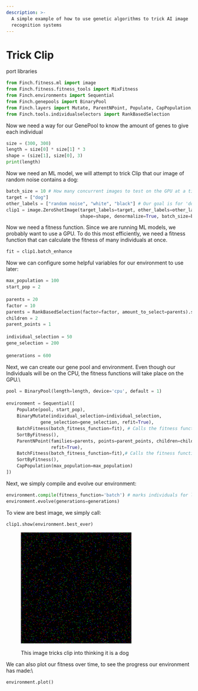 ```yaml
---
description: >-
  A simple example of how to use genetic algorithms to trick AI image
  recognition systems
---
```


# Trick Clip

port libraries

```python
from Finch.fitness.ml import image
from Finch.fitness.fitness_tools import MixFitness
from Finch.environments import Sequential
from Finch.genepools import BinaryPool
from Finch.layers import Mutate, ParentNPoint, Populate, CapPopulation, SortByFitness, BinaryMutate, BatchFitness, ParentSimple
from Finch.tools.individualselectors import RankBasedSelection
```

Now we need a way for our GenePool to know the amount of genes to give each individual

```python
size = (300, 300)
length = size[0] * size[1] * 3
shape = (size[1], size[0], 3)
print(length)
```

Now we need an ML model, we will attempt to trick Clip that our image of random noise contains a dog:

```python
batch_size = 10 # How many concurrent images to test on the GPU at a time
target = ["dog"]
other_labels = ["random noise", "white", "black"] # Our goal is for 'dog' to outscore any of these true labels
clip1 = image.ZeroShotImage(target_labels=target, other_labels=other_labels,
                            shape=shape, denormalize=True, batch_size=batch_size) # Default Clip model
```

Now we need a fitness function. Since we are running ML models, we probably want to use a GPU. To do this most efficiently, we need a fitness function that can calculate the fitness of many individuals at once.

```python
fit = clip1.batch_enhance
```

Now we can configure some helpful variables for our environment to use later:

```python
max_population = 100
start_pop = 2

parents = 20
factor = 10
parents = RankBasedSelection(factor=factor, amount_to_select=parents).select
children = 2
parent_points = 1

individual_selection = 50
gene_selection = 200

generations = 600
```

Next, we can create our gene pool and environment. Even though our Individuals will be on the CPU, the fitness functions will take place on the GPU.\


```python
pool = BinaryPool(length=length, device='cpu', default = 1)

environment = Sequential([
    Populate(pool, start_pop),
    BinaryMutate(individual_selection=individual_selection,
             gene_selection=gene_selection, refit=True),
    BatchFitness(batch_fitness_function=fit), # Calls the fitness function on every individual that has been modified
    SortByFitness(),
    ParentNPoint(families=parents, points=parent_points, children=children,
                 refit=True),
    BatchFitness(batch_fitness_function=fit),# Calls the fitness function on every individual that has been modified
    SortByFitness(),
    CapPopulation(max_population=max_population)
])
```

Next, we simply compile and evolve our environment:

```python
environment.compile(fitness_function='batch') # marks individuals for later batch_fitness
environment.evolve(generations=generations)
```

To view are best image, we simply call:

```python
clip1.show(environment.best_ever)
```

<figure><img src="../../.gitbook/assets/image (1).png" alt="caption"><figcaption><p>This image tricks clip into thinking it is a dog</p></figcaption></figure>

We can also plot our fitness over time, to see the progress our environment has made:\


```python
environment.plot()
```
